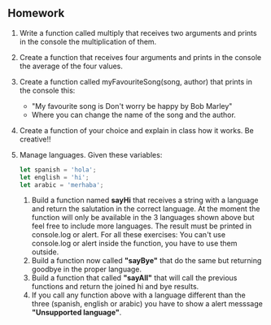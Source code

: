 ## Homework

1. Write a function called multiply that receives two arguments and prints in the console the multiplication of them.

2. Create a function that receives four arguments and prints in the console the average of the four values.

3. Create a function  called myFavouriteSong(song, author) that prints in the console this:
     - "My favourite song is Don't worry be happy by Bob Marley"
     - Where you can change the name of the song and the author.

4. Create a function of your choice and explain in class how it works. Be creative!!


5. Manage languages. Given these variables:
    ```javascript
    let spanish = 'hola';
    let english = 'hi';
    let arabic = 'merhaba';
    ```

    1. Build a function named **sayHi** that receives a string with a language and return the salutation in the correct language.
    At the moment the function will only be available in the 3 languages shown above but feel free to include more languages.
    The result must be printed in console.log or alert.
    For all these exercises: You can't use console.log or alert inside the function, you have to use them outside.
    2. Build a function now called **"sayBye"** that do the same but returning goodbye in the proper language.
    3. Build a function that called **"sayAll"** that will call the previous functions and return the joined hi and bye results.
    4. If you call any function above with a language different than the three (spanish, english or arabic) you have to show a alert messsage **"Unsupported language"**.